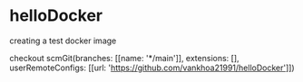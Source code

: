 # helloDocker
creating a test docker image 

checkout scmGit(branches: [[name: '*/main']], extensions: [], userRemoteConfigs: [[url: 'https://github.com/vankhoa21991/helloDocker']])